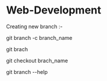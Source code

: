 # Web-Development

Creating new branch :-

git branch -c branch_name

git brach  <!--  to check the number of branches  -->

git checkout brach_name <!--  to switch to a desired branch  -->

git branch --help <!--  to seek any help related to that command  -->